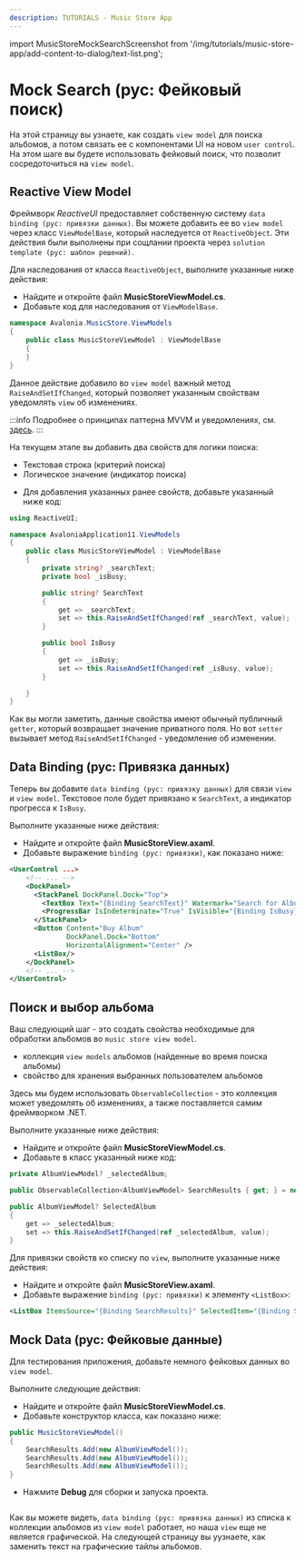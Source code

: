 ```yaml
---
description: TUTORIALS - Music Store App
---
```


import MusicStoreMockSearchScreenshot from '/img/tutorials/music-store-app/add-content-to-dialog/text-list.png';

# Mock Search (рус: Фейковый поиск)

На этой страницу вы узнаете, как создать `view model` для поиска альбомов, а потом связать ее с компонентами UI на новом `user control`.
На этом шаге вы будете использовать фейковый поиск, что позволит сосредоточиться на `view model`.

## Reactive View Model

Фреймворк _ReactiveUI_ предоставляет собственную систему `data binding (рус: привязки данных)`.
Вы можете добавить ее во `view model` через класс `ViewModelBase`,
который наследуется от `ReactiveObject`.
Эти действия были выполнены при сощлании проекта через `solution template (рус: шаблон решений)`.

Для наследования от класса `ReactiveObject`, выполните указанные ниже действия:

- Найдите и откройте файл **MusicStoreViewModel.cs**.
- Добавьте код для наследования от `ViewModelBase`.

```csharp
namespace Avalonia.MusicStore.ViewModels
{
    public class MusicStoreViewModel : ViewModelBase
    {
    }
}
```

Данное действие добавило во `view model` важный метод `RaiseAndSetIfChanged`,
который позволяет указанным свойствам уведомлять `view` об изменениях.

:::info
Подробнее о принципах паттерна MVVM и уведомлениях, см. [здесь](../../concepts/the-mvvm-pattern/).
:::

На текущем этапе вы добавить два свойств для логики поиска:

* Текстовая строка (критерий поиска)
* Логическое значение (индикатор поиска)

- Для добавления указанных ранее свойств, добавьте указанный ниже код:

```csharp
using ReactiveUI;

namespace AvaloniaApplication11.ViewModels
{
    public class MusicStoreViewModel : ViewModelBase
    {
        private string? _searchText;
        private bool _isBusy;

        public string? SearchText
        {
            get => _searchText;
            set => this.RaiseAndSetIfChanged(ref _searchText, value);
        }

        public bool IsBusy
        {
            get => _isBusy;
            set => this.RaiseAndSetIfChanged(ref _isBusy, value);
        }

    }
}
```

Как вы могли заметить, данные свойства имеют обычный публичный `getter`, который возвращает значение приватного поля.
Но вот `setter` вызывает метод `RaiseAndSetIfChanged` - уведомление об изменении.

## Data Binding (рус: Привязка данных)

Теперь вы добавите `data binding (рус: привязку данных)` для связи `view` и `view model`.
Текстовое поле будет привязано к `SearchText`, а индикатор прогресса к `IsBusy`.

Выполните указанные ниже действия:

- Найдите и откройте файл **MusicStoreView.axaml**.
- Добавьте выражение `binding (рус: привязки)`, как показано ниже:

```xml
<UserControl ...>
    <!-- ... -->
    <DockPanel>
      <StackPanel DockPanel.Dock="Top">
        <TextBox Text="{Binding SearchText}" Watermark="Search for Albums...." />
        <ProgressBar IsIndeterminate="True" IsVisible="{Binding IsBusy}" />
      </StackPanel>
      <Button Content="Buy Album"
              DockPanel.Dock="Bottom"
              HorizontalAlignment="Center" />
      <ListBox/>
    </DockPanel>
    <!-- ... -->
</UserControl>
```

## Поиск и выбор альбома

Ваш следующий шаг - это создать свойства необходимые для обработки альбомов во `music store view model`.

* коллекция `view models` альбомов  (найденные во время поиска альбомы)
* свойство для хранения выбранных пользователем альбомов

Здесь мы будем использовать `ObservableCollection` - это коллекция может уведомлять об изменениях,
а также поставляется самим фреймворком .NET.

Выполните указанные ниже действия:

- Найдите и откройте файл **MusicStoreViewModel.cs**.
- Добавьте в класс указанный ниже код:

```csharp
private AlbumViewModel? _selectedAlbum;

public ObservableCollection<AlbumViewModel> SearchResults { get; } = new();

public AlbumViewModel? SelectedAlbum
{
    get => _selectedAlbum;
    set => this.RaiseAndSetIfChanged(ref _selectedAlbum, value);
}
```

Для привязки свойств ко списку по `view`, выполните указанные ниже действия:

- Найдите и откройте файл **MusicStoreView.axaml**.
- Добавьте выражение `binding (рус: привязки)` к элементу `<ListBox>`:

```xml
<ListBox ItemsSource="{Binding SearchResults}" SelectedItem="{Binding SelectedAlbum}" />
```

## Mock Data (рус: Фейковые данные)

Для тестирования приложения, добавьте немного фейковых данных во `view model`.

Выполните следующие действия:

- Найдите и откройте файл **MusicStoreViewModel.cs**.
- Добавьте конструктор класса, как показано ниже:

```csharp
public MusicStoreViewModel()
{
    SearchResults.Add(new AlbumViewModel());
    SearchResults.Add(new AlbumViewModel());
    SearchResults.Add(new AlbumViewModel());
}
```

- Нажмите **Debug** для сборки и запуска проекта.

<p><img className="image-medium-zoom" src={MusicStoreMockSearchScreenshot} alt="" /></p>

Как вы можете видеть, `data binding (рус: привязка данных)` из списка к коллекции альбомов из `view model` работает,
но наша `view` еще не является графической.
На следующей страницу вы уузнаете, как заменить текст на графические тайлы альбомов.
